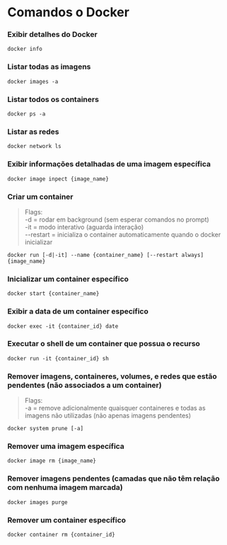 # Comandos o Docker

### Exibir detalhes do Docker
```
docker info
```

### Listar todas as imagens
```
docker images -a
```

### Listar todos os containers
```
docker ps -a
```

### Listar as redes
```
docker network ls
```

### Exibir informações detalhadas de uma imagem específica
```
docker image inpect {image_name}
```

### Criar um container
> Flags:</br>
-d = rodar em background (sem esperar comandos no prompt)</br>
-it = modo interativo (aguarda interação)</br>
--restart = inicializa o container automaticamente quando o docker inicializar
```
docker run [-d|-it] --name {container_name} [--restart always] {image_name}
```

### Inicializar um container específico
```
docker start {container_name}
```

### Exibir a data de um container específico
```
docker exec -it {container_id} date
```

### Executar o shell de um container que possua o recurso
```
docker run -it {container_id} sh
```

### Remover imagens, containeres, volumes, e redes que estão pendentes (não associados a um container)
> Flags:</br>
-a = remove adicionalmente quaisquer containeres e todas as imagens não utilizadas (não apenas imagens pendentes)
```
docker system prune [-a]
```

### Remover uma imagem específica
```
docker image rm {image_name}
```

### Remover imagens pendentes (camadas que não têm relação com nenhuma imagem marcada)
```
docker images purge
```

### Remover um container específico
```
docker container rm {container_id}
```

